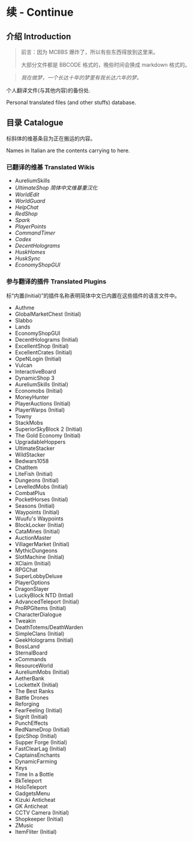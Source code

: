 # 续 - Continue

## 介绍 Introduction

> 前言：因为 MCBBS 爆炸了，所以有些东西得放到这里来。
> 
> 大部分文件都是 BBCODE 格式的，晚些时间会换成 markdown 格式的。

> *我在做梦，一个长达十年的梦里有我长达六年的梦。*


个人翻译文件(与其他内容)的备份处.

Personal translated files (and other stuffs) database.

## 目录 Catalogue

标斜体的维基条目为正在搬运的内容。

Names in Italian are the contents carrying to here.

### 已翻译的维基 Translated Wikis

- AureliumSkills
- *UltimateShop 简体中文维基重汉化*
- *WorldEdit*
- *WorldGuard*
- *HelpChat*
- *RedShop*
- *Spark*
- *PlayerPoints*
- *CommandTimer*
- *Codex*
- *DecentHolograms*
- *HuskHomes*
- *HuskSync*
- *EconomyShopGUI*

### 参与翻译的插件 Translated Plugins

标“内置(Initial)”的插件名称表明简体中文已内置在这些插件的语言文件中。

- Authme
- GlobalMarketChest (Initial)
- Slabbo
- Lands
- EconomyShopGUI
- DecentHolograms (Initial)
- ExcellentShop (Initial)
- ExcellentCrates (Initial)
- OpeNLogin (Initial)
- Vulcan
- InteractiveBoard
- DynamicShop 3
- AureliumSkills (Initial)
- Economobs (Initial)
- MoneyHunter
- PlayerAuctions (Initial)
- PlayerWarps (Initial)
- Towny
- StackMobs
- SuperiorSkyBlock 2 (Initial)
- The Gold Economy (Initial)
- UpgradableHoppers
- UltimateStacker
- WildStacker
- Bedwars1058
- ChatItem
- LiteFish (Initial)
- Dungeons (Initial)
- LevelledMobs (Initial)
- CombatPlus
- PocketHorses (Initial)
- Seasons (Initial)
- Waypoints (Initial)
- Wuufu's Waypoints
- BlockLocker (Initial)
- CataMines (Initial)
- AuctionMaster
- VillagerMarket (Initial)
- MythicDungeons
- SlotMachine (Initial)
- XClaim (Initial)
- RPGChat
- SuperLobbyDeluxe
- PlayerOptions
- DragonSlayer
- LuckyBlock NTD (Intial)
- AdvancedTeleport (Initial)
- ProRPGItems (Initial)
- CharacterDialogue
- Tweakin
- DeathTotems/DeathWarden
- SimpleClans (Initial)
- GeekHolograms (Initial)
- BossLand
- SternalBoard
- xCommands
- ResourceWorld
- AureliumMobs (Initial)
- AetherBank
- LocketteX (Initial)
- The Best Ranks
- Battle Drones
- Reforging
- FearFeeling (Initial)
- SignIt (Initial)
- PunchEffects
- RedNameDrop (Initial)
- EpicShop (Initial)
- Supper Forge (Initial)
- FastClearLag (Initial)
- CaptainsEnchants
- DynamicFarming
- Keys
- Time In a Bottle
- BkTeleport
- HoloTeleport
- GadgetsMenu
- Kizuki Anticheat
- GK Anticheat
- CCTV Camera (Initial)
- Shopkeeper (Initial)
- ZMusic
- ItemFliter (Initial)
